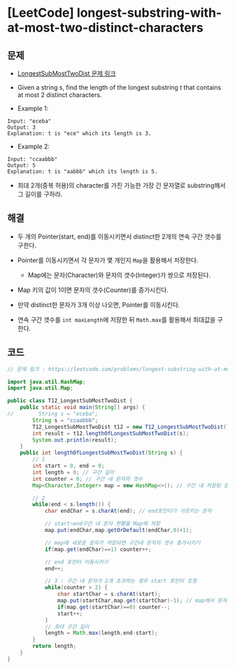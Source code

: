 # [LeetCode] longest-substring-with-at-most-two-distinct-characters

## 문제

- [LongestSubMostTwoDist 문제 링크](https://leetcode.com/problems/longest-substring-with-at-most-two-distinct-characters/)

- Given a string s, find the length of the longest substring t  that contains at most 2 distinct characters.

- Example 1:

```
Input: "eceba"
Output: 3
Explanation: t is "ece" which its length is 3.
```

- Example 2:

```
Input: "ccaabbb"
Output: 5
Explanation: t is "aabbb" which its length is 5.
```

- 최대 2개(중복 허용)의 character를 가진 가능한 가장 긴 문자열로 substring해서 그 길이를 구하라.

## 해결

- 두 개의 Pointer(start, end)를 이동시키면서 distinct한 2개의 연속 구간 갯수를 구한다.

- Pointer를 이동시키면서 각 문자가 몇 개인지 `Map`을 활용해서 저장한다.
  - Map에는 문자(Character)와 문자의 갯수(Integer)가 쌍으로 저장된다. 

- Map 키의 값이 1이면 문자의 갯수(Counter)를 증가시킨다.

- 만약 distinct한 문자가 3개 이상 나오면, Pointer를 이동시킨다.

- 연속 구간 갯수를 `int maxLength`에 저장한 뒤 `Math.max`를 활용해서 최대값을 구한다.

## 코드

```java
// 문제 링크 : https://leetcode.com/problems/longest-substring-with-at-most-two-distinct-characters/

import java.util.HashMap;
import java.util.Map;

public class T12_LongestSubMostTwoDist {
    public static void main(String[] args) {
//        String s = "eceba";
        String s = "ccaabbb";
        T12_LongestSubMostTwoDist t12 = new T12_LongestSubMostTwoDist();
        int result = t12.lengthOfLongestSubMostTwoDist(s);
        System.out.println(result);
    }
    public int lengthOfLongestSubMostTwoDist(String s) {
        // 1
        int start = 0, end = 0;
        int length = 0; // 구간 길이
        int counter = 0; // 구간 내 문자의 갯수
        Map<Character,Integer> map = new HashMap<>(); // 구간 내 저장된 문자

        // 2
        while(end < s.length()) {
            char endChar = s.charAt(end); // end포인터가 가르키는 문자

            // start~end구간 내 문자 현황을 Map에 저장
            map.put(endChar,map.getOrDefault(endChar,0)+1);

            // map에 새로운 문자가 저장되면 구간내 문자의 갯수 증가시키기
            if(map.get(endChar)==1) counter++;

            // end 포인터 이동시키기
            end++;

            // 3 : 구간 내 문자가 2개 초과하는 경우 start 포인터 조정
            while(counter > 2) {
                char startChar = s.charAt(start);
                map.put(startChar,map.get(startChar)-1); // map에서 문자 하나 빼기
                if(map.get(startChar)==0) counter--;
                start++;
            }
            // 최대 구간 길이
            length = Math.max(length,end-start);
        }
        return length;
    }
}
```
